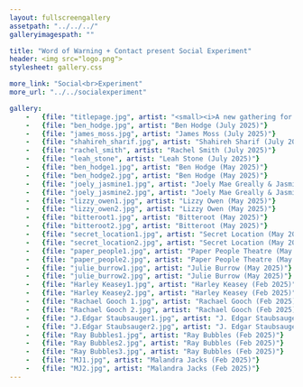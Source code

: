 ```yaml
---
layout: fullscreengallery
assetpath: "../../../"
galleryimagespath: ""

title: "Word of Warning + Contact present Social Experiment"
header: <img src="logo.png">
stylesheet: gallery.css

more_link: "Social<br>Experiment"
more_url: "../../socialexperiment"

gallery:
    -   {file: "titlepage.jpg", artist: "<small><i>A new gathering for Live Art and contemporary performance.</i></small>"}
    -   {file: "ben_hodge.jpg", artist: "Ben Hodge (July 2025)"}
    -   {file: "james_moss.jpg", artist: "James Moss (July 2025)"}
    -   {file: "shahireh_sharif.jpg", artist: "Shahireh Sharif (July 2025)"}
    -   {file: "rachel_smith", artist: "Rachel Smith (July 2025)"}
    -   {file: "leah_stone", artist: "Leah Stone (July 2025)"}
    -   {file: "ben_hodge1.jpg", artist: "Ben Hodge (May 2025)"}
    -   {file: "ben_hodge2.jpg", artist: "Ben Hodge (May 2025)"}
    -   {file: "joely_jasmine1.jpg", artist: "Joely Mae Greally & Jasmine Naila Burt (May 2025)"}
    -   {file: "joely_jasmine2.jpg", artist: "Joely Mae Greally & Jasmine Naila Burt (May 2025)"}
    -   {file: "lizzy_owen1.jpg", artist: "Lizzy Owen (May 2025)"}
    -   {file: "lizzy_owen2.jpg", artist: "Lizzy Owen (May 2025)"}
    -   {file: "bitteroot1.jpg", artist: "Bitteroot (May 2025)"}
    -   {file: "bitteroot2.jpg", artist: "Bitteroot (May 2025)"}
    -   {file: "secret_location1.jpg", artist: "Secret Location (May 2025)"}
    -   {file: "secret_location2.jpg", artist: "Secret Location (May 2025)"}
    -   {file: "paper_people1.jpg", artist: "Paper People Theatre (May 2025)"}
    -   {file: "paper_people2.jpg", artist: "Paper People Theatre (May 2025)"}
    -   {file: "julie_burrow1.jpg", artist: "Julie Burrow (May 2025)"}
    -   {file: "julie_burrow2.jpg", artist: "Julie Burrow (May 2025)"}
    -   {file: "Harley Keasey1.jpg", artist: "Harley Keasey (Feb 2025)"}
    -   {file: "Harley Keasey2.jpg", artist: "Harley Keasey (Feb 2025)"}
    -   {file: "Rachael Gooch 1.jpg", artist: "Rachael Gooch (Feb 2025)"}
    -   {file: "Rachael Gooch 2.jpg", artist: "Rachael Gooch (Feb 2025)"}
    -   {file: "J.Edgar Staubsauger1.jpg", artist: "J. Edgar Staubsauger (Feb 2025)"}
    -   {file: "J.Edgar Staubsauger2.jpg", artist: "J. Edgar Staubsauger (Feb 2025)"}
    -   {file: "Ray Bubbles1.jpg", artist: "Ray Bubbles (Feb 2025)"}
    -   {file: "Ray Bubbles2.jpg", artist: "Ray Bubbles (Feb 2025)"}
    -   {file: "Ray Bubbles3.jpg", artist: "Ray Bubbles (Feb 2025)"}
    -   {file: "MJ1.jpg", artist: "Malandra Jacks (Feb 2025)"}
    -   {file: "MJ2.jpg", artist: "Malandra Jacks (Feb 2025)"}
---
```

